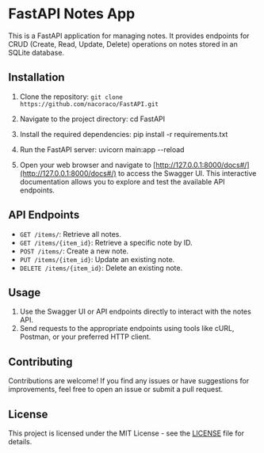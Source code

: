# FastAPI Notes App

This is a FastAPI application for managing notes. It provides endpoints for CRUD (Create, Read, Update, Delete) operations on notes stored in an SQLite database.

## Installation

1. Clone the repository:
```git clone https://github.com/nacoraco/FastAPI.git```

4. Navigate to the project directory:
cd FastAPI

5. Install the required dependencies:
pip install -r requirements.txt

6. Run the FastAPI server:
uvicorn main:app --reload

7. Open your web browser and navigate to [http://127.0.0.1:8000/docs#/](http://127.0.0.1:8000/docs#/) to access the Swagger UI. This interactive documentation allows you to explore and test the available API endpoints.

## API Endpoints

- `GET /items/`: Retrieve all notes.
- `GET /items/{item_id}`: Retrieve a specific note by ID.
- `POST /items/`: Create a new note.
- `PUT /items/{item_id}`: Update an existing note.
- `DELETE /items/{item_id}`: Delete an existing note.

## Usage

1. Use the Swagger UI or API endpoints directly to interact with the notes API.
2. Send requests to the appropriate endpoints using tools like cURL, Postman, or your preferred HTTP client.

## Contributing

Contributions are welcome! If you find any issues or have suggestions for improvements, feel free to open an issue or submit a pull request.

## License

This project is licensed under the MIT License - see the [LICENSE](LICENSE) file for details.
